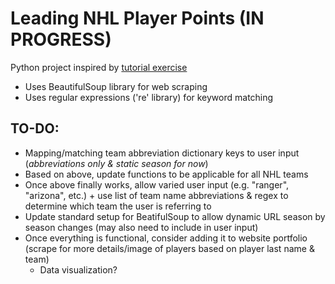 # Leading NHL Player Points (IN PROGRESS)

Python project inspired by [tutorial exercise](https://github.com/priscilla-arinze/PythonReview/tree/main/EXERCISES/Exercise%20-%20Regular%20Expressions%20%26%20Web%20Crawler%20(2022%20NHL%20Statistics))

* Uses BeautifulSoup library for web scraping
* Uses regular expressions ('re' library) for keyword matching


## TO-DO:
* Mapping/matching team abbreviation dictionary keys to user input (*abbreviations only & static season for now*)
* Based on above, update functions to be applicable for all NHL teams
* Once above finally works, allow varied user input (e.g. "ranger", "arizona", etc.) + use list of team name abbreviations & regex to determine which team the user is referring to
* Update standard setup for BeatifulSoup to allow dynamic URL season by season changes (may also need to include in user input)
* Once everything is functional, consider adding it to website portfolio (scrape for more details/image of players based on player last name & team)
    * Data visualization?

